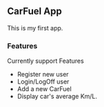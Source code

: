 ## CarFuel App

This is my first app.

### Features

Currently support Features

* Register new user
* Login/LogOff user
* Add a new CarFuel
* Display car's average Km/L.
